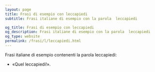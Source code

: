 ```yaml
---
layout: page
title: Frasi di esempio con leccapiedi 
subtitle: Frasi italiane di esempio con la parola  leccapiedi

og_title: Frasi di esempio con leccapiedi 
og_description: Frasi italiane di esempio con la parola  leccapiedi
og_type: website
permalink: /frasi/l/leccapiedi.html
---
```


Frasi italiane di esempio contenenti la parola leccapiedi:


- «Quel leccapiedi!».
